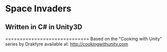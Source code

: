 # Space Invaders
## Written in C# in Unity3D
=============================
Based on the "Cooking with Unity" series by Drakfyre available at: http://cookingwithunity.com